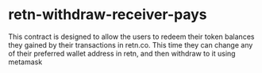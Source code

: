 # retn-withdraw-receiver-pays
This contract is designed to allow the users to redeem their token balances they gained by their transactions in retn.co. This time they can change any of their preferred wallet address in retn, and then withdraw to it using metamask
